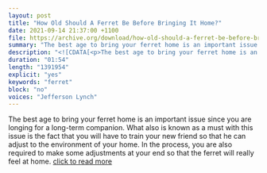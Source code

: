 ```yaml
---
layout: post
title: "How Old Should A Ferret Be Before Bringing It Home?"
date: 2021-09-14 21:37:00 +1100
file: https://archive.org/download/how-old-should-a-ferret-be-before-bringing-it-home/How%20Old%20Should%20a%20Ferret%20be%20before%20Bringing%20it%20Home.mp3
summary: "The best age to bring your ferret home is an important issue since you are longing for a long-term companion. "
description: "<![CDATA[<p>The best age to bring your ferret home is an important issue since you are longing for a long-term companion. What also is known as a must with this issue is the fact that you will have to train your new friend so that he can adjust to the environment of your home. In the process, you are also required to make some adjustments at your end so that the ferret will really feel at home.<a href='https://ferretvoice.com/ferret-beginners/how-old-should-a-ferret-be-before-bringing-it-home'>click to read more</a></p>]]>"
duration: "01:54" 
length: "1391954"
explicit: "yes" 
keywords: "ferret"
block: "no" 
voices: "Jefferson Lynch"
---
```


The best age to bring your ferret home is an important issue since you are longing for a long-term companion. What also is known as a must with this issue is the fact that you will have to train your new friend so that he can adjust to the environment of your home. In the process, you are also required to make some adjustments at your end so that the ferret will really feel at home. [click to read more](https://ferretvoice.com/ferret-beginners/how-old-should-a-ferret-be-before-bringing-it-home/)

